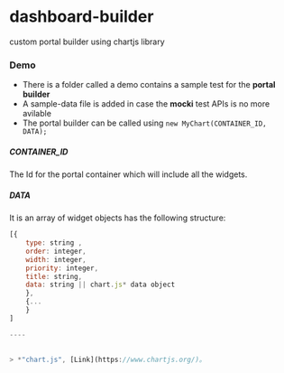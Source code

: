 # dashboard-builder
custom portal builder using chartjs library

### Demo
- There is a folder called a demo contains a sample test for the **portal builder**
- A sample-data file is added in case the **mocki** test APIs is no more avilable
- The portal builder can be called using `new MyChart(CONTAINER_ID, DATA);` 

##### CONTAINER_ID
The Id for the portal container which will include all the widgets.

##### DATA
It is an array of widget objects has the following structure:
```javascript
[{
    type: string ,
    order: integer,
    width: integer,
    priority: integer,
    title: string,
    data: string || chart.js* data object
    },
    {...
    }
]

----

                    
> *"chart.js", [Link](https://www.chartjs.org/)。
